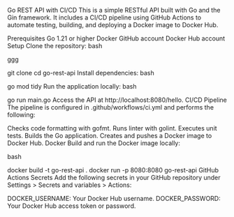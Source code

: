 Go REST API with CI/CD
This is a simple RESTful API built with Go and the Gin framework. It includes a CI/CD pipeline using GitHub Actions to automate testing, building, and deploying a Docker image to Docker Hub.

Prerequisites
Go 1.21 or higher
Docker
GitHub account
Docker Hub account
Setup
Clone the repository:
bash

ggg

git clone <repository-url>
cd go-rest-api
Install dependencies:
bash


go mod tidy
Run the application locally:
bash


go run main.go
Access the API at http://localhost:8080/hello.
CI/CD Pipeline
The pipeline is configured in .github/workflows/ci.yml and performs the following:

Checks code formatting with gofmt.
Runs linter with golint.
Executes unit tests.
Builds the Go application.
Creates and pushes a Docker image to Docker Hub.
Docker
Build and run the Docker image locally:

bash


docker build -t go-rest-api .
docker run -p 8080:8080 go-rest-api
GitHub Actions Secrets
Add the following secrets in your GitHub repository under Settings > Secrets and variables > Actions:

DOCKER_USERNAME: Your Docker Hub username.
DOCKER_PASSWORD: Your Docker Hub access token or password.